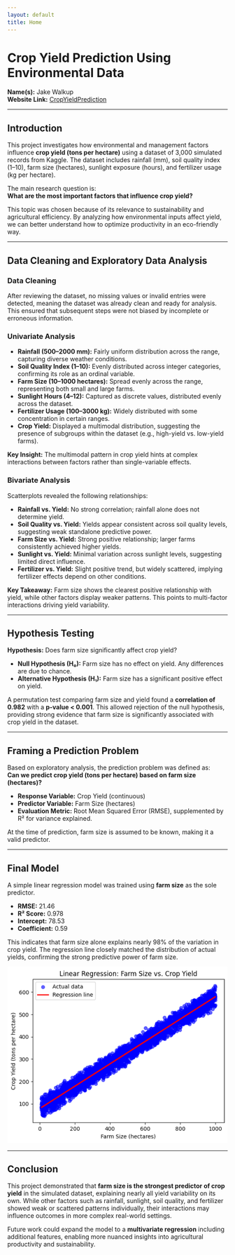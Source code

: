 ```yaml
---
layout: default
title: Home
---
```


# Crop Yield Prediction Using Environmental Data

**Name(s):** Jake Walkup  
**Website Link:** [CropYieldPrediction  ](https://jakewalkup08.github.io/CropYieldPrediction/)

---

## Introduction
This project investigates how environmental and management factors influence **crop yield (tons per hectare)** using a dataset of 3,000 simulated records from Kaggle. The dataset includes rainfall (mm), soil quality index (1–10), farm size (hectares), sunlight exposure (hours), and fertilizer usage (kg per hectare).  

The main research question is:  
**What are the most important factors that influence crop yield?**  

This topic was chosen because of its relevance to sustainability and agricultural efficiency. By analyzing how environmental inputs affect yield, we can better understand how to optimize productivity in an eco-friendly way.  

---

## Data Cleaning and Exploratory Data Analysis

### Data Cleaning
After reviewing the dataset, no missing values or invalid entries were detected, meaning the dataset was already clean and ready for analysis. This ensured that subsequent steps were not biased by incomplete or erroneous information.  

### Univariate Analysis
- **Rainfall (500–2000 mm):** Fairly uniform distribution across the range, capturing diverse weather conditions.  
- **Soil Quality Index (1–10):** Evenly distributed across integer categories, confirming its role as an ordinal variable.  
- **Farm Size (10–1000 hectares):** Spread evenly across the range, representing both small and large farms.  
- **Sunlight Hours (4–12):** Captured as discrete values, distributed evenly across the dataset.  
- **Fertilizer Usage (100–3000 kg):** Widely distributed with some concentration in certain ranges.  
- **Crop Yield:** Displayed a multimodal distribution, suggesting the presence of subgroups within the dataset (e.g., high-yield vs. low-yield farms).  

**Key Insight:** The multimodal pattern in crop yield hints at complex interactions between factors rather than single-variable effects.  

### Bivariate Analysis
Scatterplots revealed the following relationships:
- **Rainfall vs. Yield:** No strong correlation; rainfall alone does not determine yield.  
- **Soil Quality vs. Yield:** Yields appear consistent across soil quality levels, suggesting weak standalone predictive power.  
- **Farm Size vs. Yield:** Strong positive relationship; larger farms consistently achieved higher yields.  
- **Sunlight vs. Yield:** Minimal variation across sunlight levels, suggesting limited direct influence.  
- **Fertilizer vs. Yield:** Slight positive trend, but widely scattered, implying fertilizer effects depend on other conditions.  

**Key Takeaway:** Farm size shows the clearest positive relationship with yield, while other factors display weaker patterns. This points to multi-factor interactions driving yield variability.  

---

## Hypothesis Testing
**Hypothesis:** Does farm size significantly affect crop yield?  

- **Null Hypothesis (H₀):** Farm size has no effect on yield. Any differences are due to chance.  
- **Alternative Hypothesis (H₁):** Farm size has a significant positive effect on yield.  

A permutation test comparing farm size and yield found a **correlation of 0.982** with a **p-value < 0.001**. This allowed rejection of the null hypothesis, providing strong evidence that farm size is significantly associated with crop yield in the dataset.  

---

## Framing a Prediction Problem
Based on exploratory analysis, the prediction problem was defined as:  
**Can we predict crop yield (tons per hectare) based on farm size (hectares)?**  

- **Response Variable:** Crop Yield (continuous)  
- **Predictor Variable:** Farm Size (hectares)  
- **Evaluation Metric:** Root Mean Squared Error (RMSE), supplemented by R² for variance explained.  

At the time of prediction, farm size is assumed to be known, making it a valid predictor.  

---

## Final Model
A simple linear regression model was trained using **farm size** as the sole predictor.  

- **RMSE:** 21.46  
- **R² Score:** 0.978  
- **Intercept:** 78.53  
- **Coefficient:** 0.59  

This indicates that farm size alone explains nearly 98% of the variation in crop yield. The regression line closely matched the distribution of actual yields, confirming the strong predictive power of farm size.  

![Farm size vs crop yield](./farmsizevscropyield.png)

---

## Conclusion
This project demonstrated that **farm size is the strongest predictor of crop yield** in the simulated dataset, explaining nearly all yield variability on its own. While other factors such as rainfall, sunlight, soil quality, and fertilizer showed weak or scattered patterns individually, their interactions may influence outcomes in more complex real-world settings.  

Future work could expand the model to a **multivariate regression** including additional features, enabling more nuanced insights into agricultural productivity and sustainability.
